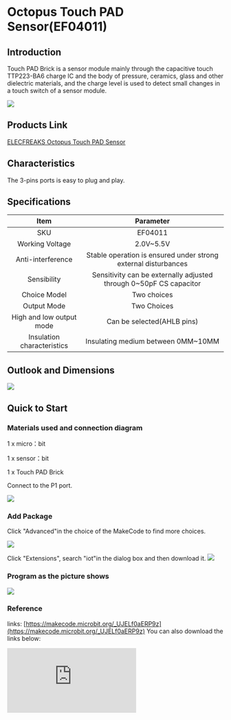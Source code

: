 ﻿# Octopus Touch PAD Sensor(EF04011)

## Introduction

Touch PAD Brick is a sensor module mainly through the capacitive touch TTP223-BA6 charge IC and the body of pressure, ceramics, glass and other dielectric materials, and the charge level is used to detect small changes in a touch switch of a sensor module.

 ![](https://wiki-media-ef.oss-cn-hongkong.aliyuncs.com//images/XLSIYQj.jpg)

## Products Link

[ELECFREAKS Octopus Touch PAD Sensor](https://shop.elecfreaks.com/products/elecfreaks-octopus-touch-pad-sensor?_pos=1&_sid=871fae1b5&_ss=r)

## Characteristics

 The 3-pins ports is easy to plug and play.

## Specifications


Item | Parameter
:-: | :-:
SKU|EF04011
Working Voltage|2.0V~5.5V
Anti-interference|Stable operation is ensured under strong external disturbances
Sensibility|Sensitivity can be externally adjusted through 0~50pF CS capacitor
Choice Model|Two choices
Output Mode|Two Choices
High and low output mode|Can be selected(AHLB pins)
Insulation characteristics|Insulating medium between 0MM~10MM

## Outlook and Dimensions

 ![](https://wiki-media-ef.oss-cn-hongkong.aliyuncs.com//images/uX6EyOO.png)

## Quick to Start


### Materials used and connection diagram
1 x micro：bit

1 x sensor：bit

1 x Touch PAD Brick

Connect to the P1 port.

 ![](https://wiki-media-ef.oss-cn-hongkong.aliyuncs.com//images/xqYKZ0r.png)

### Add Package
Click "Advanced"in the choice of the MakeCode to find more choices.

 ![](https://wiki-media-ef.oss-cn-hongkong.aliyuncs.com//images/smtcNoB.png)

Click "Extensions", search "iot"in the dialog box and then download it.
 ![](https://wiki-media-ef.oss-cn-hongkong.aliyuncs.com//images/qChMeYd.png)

### Program as the picture shows
 ![](https://wiki-media-ef.oss-cn-hongkong.aliyuncs.com//images/vsoyhgH.png)

### Reference
links:
[https://makecode.microbit.org/_UJELf0aERP9z](https://makecode.microbit.org/_UJELf0aERP9z)
You can also download the links below:


<div
    style={{
        position: 'relative',
        paddingBottom: '60%',
        overflow: 'hidden',
    }}
>
    <iframe
        src="https://makecode.microbit.org/_UJELf0aERP9z"
        frameborder="0"
        sandbox="allow-popups allow-forms allow-scripts allow-same-origin"
        style={{
            position: 'absolute',
            width: '100%',
            height: '100%',
        }}
    />
</div>


### Result
 The relevant information is shown on the micro:bit.

## Relevant cases


## Technique Files

